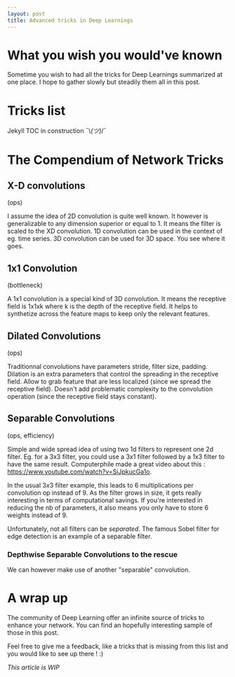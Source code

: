 ```yaml
---
layout: post
title: Advanced tricks in Deep Learnings
---
```


# What you wish you would've known

Sometime you wish to had all the tricks for Deep Learnings summarized at one place. I hope to gather slowly but steadily them all in this post.

# Tricks list

Jekyll TOC in construction ¯\\_(ツ)_/¯

# The Compendium of Network Tricks

## X-D convolutions
(ops)

I assume the idea of 2D convolution is quite well known. It however is generalizable to any dimension superior or equal to 1. It means the filter is scaled to the XD convolution. 1D convolution can be used in the context of eg. time series. 3D convolution can be used for 3D space. You see where it goes.

## 1x1 Convolution
(bottleneck)

A 1x1 convolution is a special kind of 3D convolution. It means the receptive field is 1x1xk where k is the depth of the receptive field. It helps to synthetize across the feature maps to keep only the relevant features.

## Dilated Convolutions
(ops)

Traditionnal convolutions have parameters stride, filter size, padding. Dilation is an extra parameters that control the spreading in the receptive field. Allow to grab feature that are less localized (since we spread the receptive field). Doesn't add problematic complexity to the convolution operation (since the receptive field stays constant).

## Separable Convolutions
(ops, efficiency)

Simple and wide spread idea of using two 1d filters to represent one 2d filter. Eg. for a 3x3 filter, you could use a 3x1 filter followed by a 1x3 filter to have the same result. Computerphile made a great video about this : https://www.youtube.com/watch?v=SiJpkucGa1o.

In the usual $3x3$ filter example, this leads to 6 multiplications per convolution op instead of 9. As the filter grows in size, it gets really interesting in terms of computational savings. If you're interested in reducing the nb of parameters, it also means you only have to store 6 weights instead of 9.

Unfortunately, not all filters can be *separated*. The famous Sobel filter for edge detection is an example of a separable filter.

### Depthwise Separable Convolutions to the rescue

We can however make use of another "separable" convolution.

# A wrap up

The community of Deep Learning offer an infinite source of tricks to enhance your network. You can find an hopefully interesting sample of those in this post.

Feel free to give me a feedback, like a tricks that is missing from this list and you would like to see up there ! :)

*This article is WIP* 